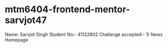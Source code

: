 # mtm6404-frontend-mentor-sarvjot47

Name: Sarvjot Singh
Student No:- 41122802
Challange accepted:- 1) News Homepage
